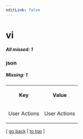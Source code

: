 ```yaml
---
editLink: false
---
```


# vi

##### All missed: 1


### json

##### Missing: 1

<table width="100%">
<tr><th width="50%">

Key

</th><th width="50%">

Value

</th></tr>
<tr><td width="50%">

User Actions

</td><td width="50%">

User Actions

</td></tr>
</table>

[ [go back](../status.md) | [to top](#) ]

